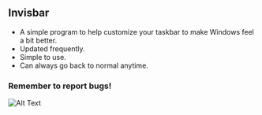 ## Invisbar
* A simple program to help customize your taskbar to make Windows feel a bit better.
 * Updated frequently.
 * Simple to use.
 * Can always go back to normal anytime.
 
### Remember to report bugs!
![Alt Text](https://media1.tenor.com/images/5ba077c1a87e60481f417653d29a3431/tenor.gif?itemid=12347604)


